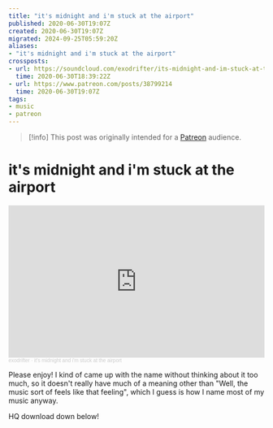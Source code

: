 ```yaml
---
title: "it's midnight and i'm stuck at the airport"
published: 2020-06-30T19:07Z
created: 2020-06-30T19:07Z
migrated: 2024-09-25T05:59:20Z
aliases:
- "it's midnight and i'm stuck at the airport"
crossposts:
- url: https://soundcloud.com/exodrifter/its-midnight-and-im-stuck-at-the-airport
  time: 2020-06-30T18:39:22Z
- url: https://www.patreon.com/posts/38799214
  time: 2020-06-30T19:07Z
tags:
- music
- patreon
---
```


> [!info]
> This post was originally intended for a [Patreon](../tags/patreon.md) audience.

# it's midnight and i'm stuck at the airport

<iframe width="100%" height="300" scrolling="no" frameborder="no" allow="autoplay" src="https://w.soundcloud.com/player/?url=https%3A//api.soundcloud.com/tracks/849772540&color=%23ff5500&auto_play=false&hide_related=false&show_comments=true&show_user=true&show_reposts=false&show_teaser=true&visual=true"></iframe><div style="font-size: 10px; color: #cccccc;line-break: anywhere;word-break: normal;overflow: hidden;white-space: nowrap;text-overflow: ellipsis; font-family: Interstate,Lucida Grande,Lucida Sans Unicode,Lucida Sans,Garuda,Verdana,Tahoma,sans-serif;font-weight: 100;"><a href="https://soundcloud.com/exodrifter" title="exodrifter" target="_blank" style="color: #cccccc; text-decoration: none;">exodrifter</a> · <a href="https://soundcloud.com/exodrifter/its-midnight-and-im-stuck-at-the-airport" title="it&#x27;s midnight and i&#x27;m stuck at the airport" target="_blank" style="color: #cccccc; text-decoration: none;">it&#x27;s midnight and i&#x27;m stuck at the airport</a></div>

Please enjoy! I kind of came up with the name without thinking about it too much, so it doesn't really have much of a meaning other than "Well, the music sort of feels like that feeling", which I guess is how I name most of my music anyway.

HQ download down below!
